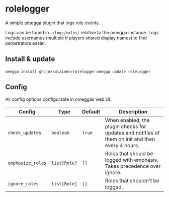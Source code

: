 # rolelogger

A simple [omegga](https://github.com/brickadia-community/omegga) plugin that logs role events.

Logs can be found in `./logs/roles/` relative to the omegga instance.
Logs include usernames (multiple if players shared display names) to find perpetrators easier.

## Install & update

`omegga install gh:joksulainen/rolelogger`
`omegga update rolelogger`

## Config

All config options configurable in omeggas web UI.

| Config            | Type         | Default | Description |
| ----------------- | ------------ | ------- | ----------- |
| `check_updates`   | `boolean`    | `true`  | When enabled, the plugin checks for updates and notifies of them on init and then every 4 hours. |
| `emphasize_roles` | `list[Role]` | `[]`    | Roles that should be logged with emphasis. Takes precedence over ignore. |
| `ignore_roles`    | `list[Role]` | `[]`    | Roles that shouldn't be logged. |
